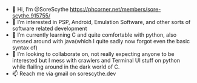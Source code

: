 - 👋 Hi, I’m @SoreScythe https://phcorner.net/members/sore-scythe.915755/
- 👀 I’m interested in PSP, Android, Emulation Software, and other sorts of software related development
- 🌱 I’m currently learning C and quite comfortable with python, also messed around with java(which I quite sadly now forgot even the basic syntax of)
- 💞️ I’m looking to collaborate on, not really expecting anyone to be interested but I mess with crawlers and Terminal UI stuff on python while flailing around in the dark world of C.
- 📫 Reach me via gmail on sorescythe.dev

<!---
SoreScythe/SoreScythe is a ✨ special ✨ repository because its `README.md` (this file) appears on your GitHub profile.
You can click the Preview link to take a look at your changes.
--->
